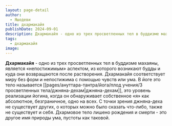 ```yaml
---
layout: page-detail
author:
  - Яшодеви
title: дхармакайя
publishDate: 2024-09-01
description: Дхармакайя - одно из трех просветленных тел в буддизме махаяны, является «непостижимым» аспектом, из которого возникают будды и куда они возвращаются после растворения.
tags:
  - дхармакайя
image:
---
```

**Дхармакайя** - одно из трех просветленных тел в буддизме махаяны, является «непостижимым» аспектом, из которого возникают будды и куда они возвращаются после растворения. Дхармакайя соответствует миру без форм и непостижима с помощью чувств или ума. В йоге это тело называется [[pages/ануттара-тантра/йога/плод учения/3 просветленных тела/джняна-дехам|джняна-дехам]], это уровень реализации йогина, когда он обнаруживает собственное «я» как абсолютное, безграничное, одно на всех. С точки зрения джняна-деха не существует других, о которых можно было сказать что-либо, также не существует и себя. Дхармовое тело лишено рождения и смерти - это другое имя природы ума, пустоты как таковой.

